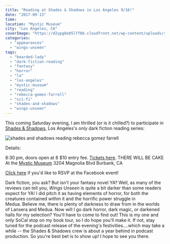 ```yaml
---
title: "Reading at Shades & Shadows in Los Angeles 9/16!"
date: "2017-09-13"
time:
location: "Mystic Museum"
city: "Los Angeles, CA"
coverImage: "https://d2ypg8o05lff0b.cloudfront.net/wp-content/uploads/sites/3/2017/09/Shades-Shadows.jpg"
categories:
  - "appearances"
  - "wings-unseen"
tags:
  - "bearded-lady"
  - "dark-fiction-reading"
  - "fantasy"
  - "horror"
  - "la"
  - "los-angeles"
  - "mystic-museum"
  - "reading"
  - "rebecca-gomez-farrell"
  - "sci-fi"
  - "shades-and-shadows"
  - "wings-unseen"
---
```


This coming Saturday evening, I am thrilled (or is it chilled?) to participate in [Shades & Shadows,](http://www.shadesandshadows.org/) Los Angeles's only dark fiction reading series:

![shades and shadows reading rebecca gomez farrell](https://d2ypg8o05lff0b.cloudfront.net/wp-content/uploads/sites/3/2017/09/Shades-Shadows.jpg)

Details:

8:30 pm, doors open at 8 $10 entry fee. [Tickets here](http://www.brownpapertickets.com/event/3085156). THERE WILL BE CAKE At the [Mystic Museum](https://www.facebook.com/themysticmuseum/timeline?ref=page_internal) 3204 Magnolia Blvd Burbank, CA

[Click here](https://www.facebook.com/events/660401350833151/) if you'd like to RSVP at the Facebook event!

Dark fiction, you ask? But isn't your fantasy novel YA? Well, as many of the reviews can tell you, _Wings Unseen_ is quite a bit darker than some readers expect for YA! I did pitch it as having elements of horror, for both the creatures contained within it and the horrific power struggle in Medua. Believe me, there is plenty of darkness to draw from in the worlds of Lansera and Medua. Now will I go dark horror, dark magic, or darkened halls for my selection? You'll have to come to find out! This is my one and only SoCal stop on my book tour, so I do hope you'll make it. If not, stay tuned for the podcast release of the evening's festivities....which may take a while -- the Shades & Shadows crew is about a year behind in podcast production. So you're best bet is to show up! I hope to see you there.
